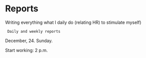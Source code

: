 # Reports

Writing everything what I daily do (relating HR) to stimulate myself)
```
 Daily and weekly reports
```
 December, 24. Sunday.
			  
 Start working: 2 p.m.
  
